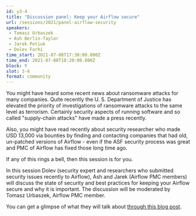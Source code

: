 ```yaml
---
id: y3-4
title: "Discussion panel: Keep your Airflow secure"
url: /sessions/2021/panel-airflow-security
speakers:
 - Tomasz Urbaszek
 - Ash Berlin-Taylor
 - Jarek Potiuk
 - Dolev Farhi
time_start: 2021-07-08T17:30:00.000Z
time_end: 2021-07-08T18:20:00.000Z
block: Y
slot: 3-4
format: community
---
```


You might have heard some recent news about ransomware attacks for many companies. Quite recently the U. S. Department of Justice has elevated the priority of investigations of ransomware attacks to the same level as terrorism. Certainly security aspects of running software and so called "supply-chain attacks" have made a press recently. 

Also, you might have read recently about security researcher who made USD 13,000 via bounties by finding and contacting companies that had old, un-patched versions of Airflow - even if the ASF security process was great and PMC of Airflow has fixed those long time ago.

If any of this rings a bell, then this session is for you.

In this session Dolev (security expert and researchers who submitted security issues recently to Airflow), Ash and Jarek  (Airflow PMC members) will discuss the state of security and best practices for keeping your Airflow secure and why it is important. The discussion will be moderated by Tomasz Urbaszek, Airflow PMC member.

You can get a glimpse of what they will talk about [through this blog post](https://blogs.apache.org/foundation/entry/success-at-apache-security-in).
